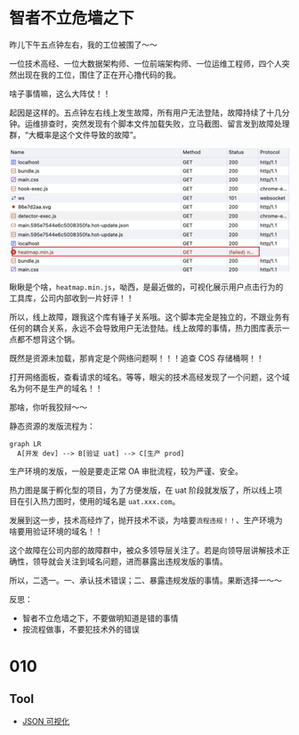 # 智者不立危墙之下

昨儿下午五点钟左右，我的工位被围了～～

一位技术高经、一位大数据架构师、一位前端架构师、一位运维工程师，四个人突然出现在我的工位，围住了正在开心撸代码的我。

啥子事情嘛，这么大阵仗！！

起因是这样的。五点钟左右线上发生故障，所有用户无法登陆，故障持续了十几分钟。运维排查时，突然发现有个脚本文件加载失败，立马截图、留言发到故障处理群，“大概率是这个文件导致的故障”。

![network](./img/network.png)

瞅瞅是个啥，`heatmap.min.js`，呦西，是最近做的，可视化展示用户点击行为的工具库，公司内部收到一片好评！！

所以，线上故障，跟我这个库有锤子关系哦。这个脚本完全是独立的，不跟业务有任何的耦合关系，永远不会导致用户无法登陆。线上故障的事情，热力图库表示一点都不想背这个锅。

既然是资源未加载，那肯定是个网络问题啊！！！追查 COS 存储桶啊！！

打开网络面板，查看请求的域名。等等，眼尖的技术高经发现了一个问题，这个域名为何不是生产的域名！！

那啥，你听我狡辩～～

静态资源的发版流程为：

```mermaid
graph LR
  A[开发 dev] --> B[验证 uat] --> C[生产 prod]
```

生产环境的发版，一般是要走正常 OA 审批流程，较为严谨、安全。

热力图是属于孵化型的项目，为了方便发版，在 uat 阶段就发版了，所以线上项目在引入热力图时，使用的域名是 `uat.xxx.com`。

发展到这一步，技术高经炸了，抛开技术不谈，为啥要`流程违规！！`、生产环境为啥要用验证环境的域名！！

这个故障在公司内部的故障群中，被众多领导层关注了。若是向领导层讲解技术正确性，领导就会关注到域名问题，进而暴露出违规发版的事情。

所以，二选一。一、承认技术错误；二、暴露违规发版的事情。果断选择一～～

反思：

- 智者不立危墙之下，不要做明知道是错的事情
- 按流程做事，不要犯技术外的错误

# 010

## Tool

- [JSON 可视化](https://jsoncrack.com/editor)
